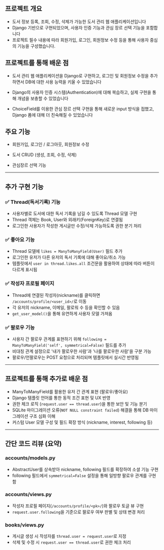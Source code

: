 ## 프로젝트 개요
- 도서 정보 등록, 조회, 수정, 삭제가 가능한 도서 관리 웹 애플리케이션입니다
- Django 기반으로 구현되었으며, 사용자 인증 기능과 관심 장르 선택 기능을 포함합니다
- 프로젝트 필수 내용에 따라 회원가입, 로그인, 회원정보 수정 등을 통해 사용자 중심의 기능을 구성했습니다.

## 프로젝트를 통해 배운 점
- 도서 관리 웹 애플리케이션을 Django로 구현하고, 로그인 및 회원정보 수정을 추가하면서 DB에 대한 사용 능력을 키울 수 있었습니다

- Django의 사용자 인증 시스템(Authentication)에 대해 복습하고, 실제 구현을 통해 개념을 보충할 수 있었습니다

- ChoiceField를 이용한 관심 장르 선택 구현을 통해 새로운 input 방식을 접했고, Django 폼에 대해 더 친숙해질 수 있었습니다

## 주요 기능
- 회원가입, 로그인 / 로그아웃, 회원정보 수정

- 도서 CRUD (생성, 조회, 수정, 삭제)

- 관심장르 선택 기능

---

## 추가 구현 기능

### ✅ Thread(독서기록) 기능
- 사용자별로 도서에 대한 독서 기록을 남길 수 있도록 Thread 모델 구현
- Thread 객체는 Book, User와 외래키(ForeignKey)로 연결됨
- 로그인한 사용자가 작성한 게시글만 수정/삭제 가능하도록 권한 분기 처리

### ✅ 좋아요 기능
- Thread 모델에 `likes = ManyToManyField(User)` 필드 추가
- 로그인한 유저가 다른 유저의 독서 기록에 대해 좋아요/취소 가능
- 템플릿에서 `user in thread.likes.all` 조건문을 활용하여 상태에 따라 버튼이 다르게 표시됨

### ✅ 작성자 프로필 페이지
- Thread에 연결된 작성자(nickname)를 클릭하면 `/accounts/profile/<user_id>/`로 이동
- 각 유저의 nickname, 이메일, 팔로워 수 등을 확인할 수 있음
- `get_user_model()`을 통해 유연하게 사용자 모델 가져옴

### ✅ 팔로우 기능
- 사용자 간 팔로우 관계를 표현하기 위해 `following = ManyToManyField('self', symmetrical=False)` 필드를 추가
- 비대칭 관계 설정으로 '내가 팔로우한 사람'과 '나를 팔로우한 사람'을 구분 가능
- 팔로우/언팔로우는 POST 요청으로 처리되며 템플릿에서 실시간 반영됨

---

## 프로젝트를 통해 추가로 배운 점
- ManyToManyField를 활용한 유저 간 관계 표현 (팔로우/좋아요)
- Django 템플릿 언어를 통한 동적 조건 표현 및 UX 반영
- 권한 체크 로직 (`request.user == thread.user`)을 통한 보안 및 기능 분기
- SQLite 마이그레이션 오류(`NOT NULL constraint failed`) 해결을 통해 DB 마이그레이션 구조 심화 이해
- 커스텀 User 모델 구성 및 필드 확장 방식 (nickname, interest, following 등)

---

## 간단 코드 리뷰 (요약)

### accounts/models.py
- AbstractUser를 상속받아 nickname, following 필드를 확장하여 소셜 기능 구현
- following 필드에서 `symmetrical=False` 설정을 통해 일방향 팔로우 관계를 구현함

### accounts/views.py
- 작성자 프로필 페이지(`/accounts/profile/<pk>/`)와 팔로우 토글 뷰 구현
- `request.user.following`을 기준으로 팔로우 여부 판별 및 상태 변경 처리

### books/views.py
- 게시글 생성 시 작성자를 `thread.user = request.user`로 지정
- 삭제 및 수정 시 `request.user == thread.user`로 권한 체크 처리
